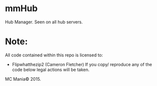 # mmHub
Hub Manager. Seen on all hub servers.
# Note:
All code contained within this repo is licensed to:
- Flipwhatthezip2 (Cameron Fletcher)
If you copy/ reproduce any of the code below legal actions will be taken.

MC Mania© 2015.
